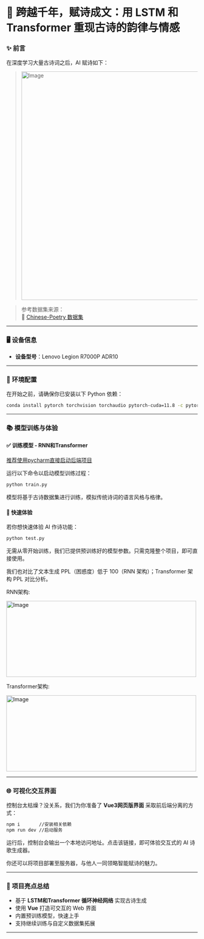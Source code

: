 # 🌸 跨越千年，赋诗成文：用 LSTM 和 Transformer 重现古诗的韵律与情感

### ✨ 前言

在深度学习大量古诗词之后，AI 赋诗如下：  

> <img width="600" height="600" alt="Image" src="https://github.com/user-attachments/assets/03e81a45-df21-4b88-97f5-0de04b2757f6" />

> 参考数据集来源：  
> 🔗 [Chinese-Poetry 数据集](https://github.com/chinese-poetry/chinese-poetry)

---

### 🖥️ 设备信息

- **设备型号**：Lenovo Legion R7000P ADR10

---

### 🧰 环境配置

在开始之前，请确保你已安装以下 Python 依赖：

```bash
conda install pytorch torchvision torchaudio pytorch-cuda=11.8 -c pytorch -c nvidia
```

---

### 📚 模型训练与体验

#### ✅ 训练模型 - RNN和Transformer

<u>推荐使用pycharm直接启动后端项目</u>

运行以下命令以启动模型训练过程：

```bash
python train.py
```

模型将基于古诗数据集进行训练，模拟传统诗词的语言风格与格律。

#### 🚀 快速体验

若你想快速体验 AI 作诗功能：

```bash
python test.py
```

无需从零开始训练，我们已提供预训练好的模型参数。只需克隆整个项目，即可直接使用。



我们也对比了⽂本⽣成 PPL（困惑度）低于 100（RNN 架构）；Transformer 架构 PPL 对⽐分析。

RNN架构:

<img width="500" height="200" alt="Image" src="https://github.com/user-attachments/assets/03d9e6c8-17c3-430c-821f-57f732b9aa35" />

Transformer架构:

<img width="500" height="200" alt="Image" src="https://github.com/user-attachments/assets/c0de3e09-d357-4848-8546-28450bb74ee3" />

---

### 🌐 可视化交互界面

控制台太枯燥？没关系，我们为你准备了 **Vue3网页版界面** 采取前后端分离的方式：

```bash
npm i       //安装相关依赖
npm run dev //启动服务
```

运行后，控制台会输出一个本地访问地址。点击该链接，即可体验交互式的 AI 诗歌生成器。

你还可以将项目部署至服务器，与他人一同领略智能赋诗的魅力。



---

### 📌 项目亮点总结

- 基于 **LSTM和Transformer 循环神经网络** 实现古诗生成
- 使用 **Vue** 打造可交互的 Web 界面
- 内置预训练模型，快速上手
- 支持继续训练与自定义数据集拓展

---
